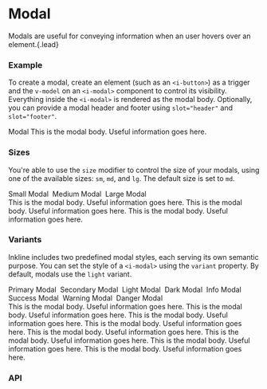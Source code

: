 # Modal
Modals are useful for conveying information when an user hovers over an element.{.lead}

### Example
To create a modal, create an element (such as an `<i-button>`) as a trigger and the `v-model` on an `<i-modal>` component to control its visibility. Everything inside the `<i-modal>` is rendered as the modal body. Optionally, you can provide a modal header and footer using `slot="header"` and `slot="footer"`.

<i-code-preview title="Modal Example" link="https://github.com/inkline/inkline/tree/master/src/components/Modal" no-panel-margin>

<div>
    <i-button @click="showModal=true">Modal</i-button>
    <i-modal v-model="showModal">
        <template v-slot:header>Modal Header</template>
        This is the modal body. Useful information goes here.
        <template v-slot:footer>Modal Footer</template>
    </i-modal>
</div>

<template v-slot:html>

~~~html
<i-button @click="visible = true">Modal</i-button>
<i-modal v-model="visible">
    <template v-slot:header>Modal Header</template>
    This is the modal body. Useful information goes here.
    <template v-slot:footer>Modal Footer</template>
</i-modal>
~~~

</template>
<template v-slot:js>

~~~js
export default {
  data () {
    return {
      visible: false
    };
  }
}
~~~

</template>
</i-code-preview>

### Sizes
You're able to use the `size` modifier to control the size of your modals, using one of the available sizes: `sm`, `md`, and `lg`. 
The default size is set to `md`.

<i-code-preview title="Modal Sizes" link="https://github.com/inkline/inkline/tree/master/src/components/Modal" no-panel-margin>

<div>
    <i-button @click="showModalSm = true">Small Modal</i-button>&nbsp;
    <i-button @click="showModalMd = true">Medium Modal</i-button>&nbsp;
    <i-button @click="showModalLg = true">Large Modal</i-button>
</div>

<i-modal v-model="showModalSm" size="sm">
    <template v-slot:header>Modal Header</template>
    This is the modal body. Useful information goes here.
    <template v-slot:footer>Modal Footer</template>
</i-modal>

<i-modal v-model="showModalMd" size="md">
    <template v-slot:header>Modal Header</template>
    This is the modal body. Useful information goes here.
    <template v-slot:footer>Modal Footer</template>
</i-modal>

<i-modal v-model="showModalLg" size="lg">
    <template v-slot:header>Modal Header</template>
    This is the modal body. Useful information goes here.
    <template v-slot:footer>Modal Footer</template>
</i-modal>

<template v-slot:html>

~~~html
<i-button @click="visible = true">Small Modal</i-button>
<i-modal v-model="visible" size="sm">
    <template v-slot:header>Modal Header</template>
    This is the modal body. Useful information goes here.
    <template v-slot:footer>Modal Footer</template>
</i-modal>
~~~
~~~html
<i-button @click="visible = true">Medium Modal</i-button>
<i-modal v-model="visible" size="md">
    <template v-slot:header>Modal Header</template>
    This is the modal body. Useful information goes here.
    <template v-slot:footer>Modal Footer</template>
</i-modal>
~~~
~~~html
<i-button @click="visible = true">Large Modal</i-button>
<i-modal v-model="visible" size="lg">
    <template v-slot:header>Modal Header</template>
    This is the modal body. Useful information goes here.
    <template v-slot:footer>Modal Footer</template>
</i-modal>
~~~

</template>
<template v-slot:js>

~~~js
export default {
  data () {
    return {
      visible: false
    };
  }
}
~~~

</template>
</i-code-preview>

### Variants
Inkline includes two predefined modal styles, each serving its own semantic purpose. You can set the style of a `<i-modal>` using the `variant` property. By default, modals use the `light` variant.

<i-code-preview title="Modal Variants" link="https://github.com/inkline/inkline/tree/master/src/components/Modal" no-panel-margin>

<div>
    <i-button variant="primary" @click="showModalPrimary = true">Primary Modal</i-button>&nbsp;
    <i-button variant="secondary" @click="showModalSecondary = true">Secondary Modal</i-button>&nbsp;
    <i-button variant="light" @click="showModalLight = true">Light Modal</i-button>&nbsp;
    <i-button variant="dark" @click="showModalDark = true">Dark Modal</i-button>&nbsp;
    <i-button variant="info" @click="showModalInfo = true">Info Modal</i-button>&nbsp;
    <i-button variant="success" @click="showModalSuccess = true">Success Modal</i-button>&nbsp;
    <i-button variant="warning" @click="showModalWarning = true">Warning Modal</i-button>&nbsp;
    <i-button variant="danger" @click="showModalDanger = true">Danger Modal</i-button>
</div>

<i-modal variant="primary" v-model="showModalPrimary">
    <template v-slot:header>Modal Header</template>
    This is the modal body. Useful information goes here.
    <template v-slot:footer>Modal Footer</template>
</i-modal>

<i-modal variant="secondary" v-model="showModalSecondary">
    <template v-slot:header>Modal Header</template>
    This is the modal body. Useful information goes here.
    <template v-slot:footer>Modal Footer</template>
</i-modal>

<i-modal variant="light" v-model="showModalLight">
    <template v-slot:header>Modal Header</template>
    This is the modal body. Useful information goes here.
    <template v-slot:footer>Modal Footer</template>
</i-modal>

<i-modal variant="dark" v-model="showModalDark">
    <template v-slot:header>Modal Header</template>
    This is the modal body. Useful information goes here.
    <template v-slot:footer>Modal Footer</template>
</i-modal>

<i-modal variant="info" v-model="showModalInfo">
    <template v-slot:header>Modal Header</template>
    This is the modal body. Useful information goes here.
    <template v-slot:footer>Modal Footer</template>
</i-modal>

<i-modal variant="success" v-model="showModalSuccess">
    <template v-slot:header>Modal Header</template>
    This is the modal body. Useful information goes here.
    <template v-slot:footer>Modal Footer</template>
</i-modal>

<i-modal variant="warning" v-model="showModalWarning">
    <template v-slot:header>Modal Header</template>
    This is the modal body. Useful information goes here.
    <template v-slot:footer>Modal Footer</template>
</i-modal>

<i-modal variant="danger" v-model="showModalDanger">
    <template v-slot:header>Modal Header</template>
    This is the modal body. Useful information goes here.
    <template v-slot:footer>Modal Footer</template>
</i-modal>

<template v-slot:html>

~~~html
<i-button variant="primary" @click="visible = true">Primary Modal</i-button>
<i-modal variant="primary" v-model="visible">
    <template v-slot:header>Modal Header</template>
    This is the modal body. Useful information goes here.
    <template v-slot:footer>Modal Footer</template>
</i-modal>
~~~
~~~html
<i-button variant="secondary" @click="visible = true">Secondary Modal</i-button>
<i-modal variant="secondary" v-model="visible">
    <template v-slot:header>Modal Header</template>
    This is the modal body. Useful information goes here.
    <template v-slot:footer>Modal Footer</template>
</i-modal>
~~~
~~~html
<i-button variant="light" @click="visible = true">Light Modal</i-button>
<i-modal variant="light" v-model="visible">
    <template v-slot:header>Modal Header</template>
    This is the modal body. Useful information goes here.
    <template v-slot:footer>Modal Footer</template>
</i-modal>
~~~
~~~html
<i-button variant="dark" @click="visible = true">Dark Modal</i-button>
<i-modal variant="dark" v-model="visible">
    <template v-slot:header>Modal Header</template>
    This is the modal body. Useful information goes here.
    <template v-slot:footer>Modal Footer</template>
</i-modal>
~~~
~~~html
<i-button variant="info" @click="visible = true">Info Modal</i-button>
<i-modal variant="info" v-model="visible">
    <template v-slot:header>Modal Header</template>
    This is the modal body. Useful information goes here.
    <template v-slot:footer>Modal Footer</template>
</i-modal>
~~~
~~~html
<i-button variant="success" @click="visible = true">Success Modal</i-button>
<i-modal variant="success" v-model="visible">
    <template v-slot:header>Modal Header</template>
    This is the modal body. Useful information goes here.
    <template v-slot:footer>Modal Footer</template>
</i-modal>
~~~
~~~html
<i-button variant="warning" @click="visible = true">Warning Modal</i-button>
<i-modal variant="warning" v-model="visible">
    <template v-slot:header>Modal Header</template>
    This is the modal body. Useful information goes here.
    <template v-slot:footer>Modal Footer</template>
</i-modal>
~~~
~~~html
<i-button variant="danger" @click="visible = true">Danger Modal</i-button>
<i-modal variant="danger" v-model="visible">
    <template v-slot:header>Modal Header</template>
    This is the modal body. Useful information goes here.
    <template v-slot:footer>Modal Footer</template>
</i-modal>
~~~

</template>
<template v-slot:js>

~~~js
export default {
  data () {
    return {
      visible: false
    };
  }
}
~~~

</template>
</i-code-preview>


### API

<i-api-preview title="Modal API" markup="i-modal" expanded link="https://github.com/inkline/inkline/tree/master/src/components/Modal">
    <template v-slot:props>
        <table class="table -bordered">
            <thead>
                <tr>
                    <th>Property</th>
                    <th>Description</th>
                    <th>Type</th>
                    <th>Accepted</th>
                    <th>Default</th>
                </tr>
            </thead>
            <tbody>
                <tr>
                    <td>closeOnPressEscape</td>
                    <td>Sets whether to hide the modal component when pressing escape.</td>
                    <td><code>Boolean</code></td>
                    <td><code>true</code>, <code>false</code></td>
                    <td><code>true</code></td>
                </tr>
                <tr>
                    <td>value</td>
                    <td>Sets the visibility of the modal component.</td>
                    <td><code>Boolean</code></td>
                    <td><code>true</code>, <code>false</code></td>
                    <td><code>false</code></td>
                </tr>
                <tr>
                    <td>transition</td>
                    <td>Sets the transition of the modal component.</td>
                    <td><code>String</code></td>
                    <td>
                        <code>fade-in-transition</code>, 
                        <code>fade-in-linear-transition</code>, 
                        <code>zoom-in-top-transition</code>, 
                        <code>zoom-in-bottom-transition</code>, 
                        <code>zoom-in-center-transition</code>, 
                        <code>zoom-in-left-transition</code>,
                        <code>zoom-in-right-transition</code>
                    </td>
                    <td><code>zoom-in-center-transition</code></td>
                </tr>
            </tbody>
        </table>
    </template>
    <template v-slot:slots>
        <table class="table -bordered _margin-bottom-0">
            <thead>
                <tr>
                    <th>Name</th>
                    <th>Description</th>
                </tr>
            </thead>
            <tbody>
                <tr>
                    <td>default</td>
                    <td>Slot for modal default content.</td>
                </tr>
                <tr>
                    <td>header</td>
                    <td>Slot for modal header content.</td>
                </tr>
                <tr>
                    <td>footer</td>
                    <td>Slot for modal footer content.</td>
                </tr>
            </tbody>
        </table>
    </template>
    <template v-slot:events>
        <table class="table -bordered _margin-bottom-0">
            <thead>
                <tr>
                    <th>Name</th>
                    <th>Description</th>
                    <th>Prototype</th>
                </tr>
            </thead>
            <tbody>
                <tr>
                    <td>input</td>
                    <td>Emitted when visibility changes.</td>
                    <td><code>(visible: Boolean) => {}</code></td>
                </tr>
                <tr>
                    <td>show</td>
                    <td>Emitted when modal is shown.</td>
                    <td><code>(instance: VueComponent) => {}</code></td>
                </tr>
                <tr>
                    <td>hide</td>
                    <td>Emitted when modal is hidden.</td>
                    <td><code>(instance: VueComponent) => {}</code></td>
                </tr>
            </tbody>
        </table>
    </template>
</i-api-preview>
